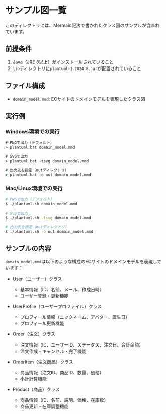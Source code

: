 # サンプル図一覧

このディレクトリには、Mermaid記法で書かれたクラス図のサンプルが含まれています。

## 前提条件

1. Java（JRE 8以上）がインストールされていること
2. `lib`ディレクトリに`plantuml-1.2024.8.jar`が配置されていること

## ファイル構成

- `domain_model.mmd`: ECサイトのドメインモデルを表現したクラス図

## 実行例

### Windows環境での実行

```cmd
# PNGで出力（デフォルト）
> plantuml.bat domain_model.mmd

# SVGで出力
> plantuml.bat -tsvg domain_model.mmd

# 出力先を指定（outディレクトリ）
> plantuml.bat -o out domain_model.mmd
```

### Mac/Linux環境での実行

```bash
# PNGで出力（デフォルト）
$ ./plantuml.sh domain_model.mmd

# SVGで出力
$ ./plantuml.sh -tsvg domain_model.mmd

# 出力先を指定（outディレクトリ）
$ ./plantuml.sh -o out domain_model.mmd
```

## サンプルの内容

`domain_model.mmd`は以下のような構成のECサイトのドメインモデルを表現しています：

- User（ユーザー）クラス
  - 基本情報（ID、名前、メール、作成日時）
  - ユーザー登録・更新機能

- UserProfile（ユーザープロファイル）クラス
  - プロフィール情報（ニックネーム、アバター、誕生日）
  - プロフィール更新機能

- Order（注文）クラス
  - 注文情報（ID、ユーザーID、ステータス、注文日、合計金額）
  - 注文作成・キャンセル・完了機能

- OrderItem（注文商品）クラス
  - 商品情報（注文ID、商品ID、数量、価格）
  - 小計計算機能

- Product（商品）クラス
  - 商品情報（ID、名前、説明、価格、在庫数）
  - 商品更新・在庫調整機能 
